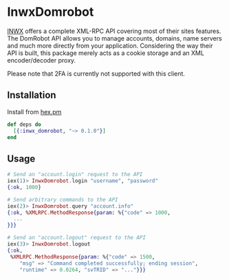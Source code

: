 # InwxDomrobot
[INWX](https://www.inwx.com/en/) offers a complete XML-RPC API covering most of their sites features. The DomRobot API allows you to manage accounts, domains, name servers and much more directly from your application. Considering the way their API is built, this package merely acts as a cookie storage and an XML encoder/decoder proxy.

Please note that 2FA is currently not supported with this client.


## Installation
Install from [hex.pm](https://hex.pm/)

```elixir
def deps do
  [{:inwx_domrobot, "~> 0.1.0"}]
end
```


## Usage
```elixir
# Send an "account.login" request to the API
iex(1)> InwxDomrobot.login "username", "password"
{:ok, 1000}

# Send arbitrary commands to the API
iex(2)> InwxDomrobot.query "account.info"
{:ok, %XMLRPC.MethodResponse{param: %{"code" => 1000,
  ...
}}}

# Send an "account.logout" request to the API
iex(3)> InwxDomrobot.logout
{:ok,
 %XMLRPC.MethodResponse{param: %{"code" => 1500,
    "msg" => "Command completed successfully; ending session",
    "runtime" => 0.0264, "svTRID" => "..."}}}
```
